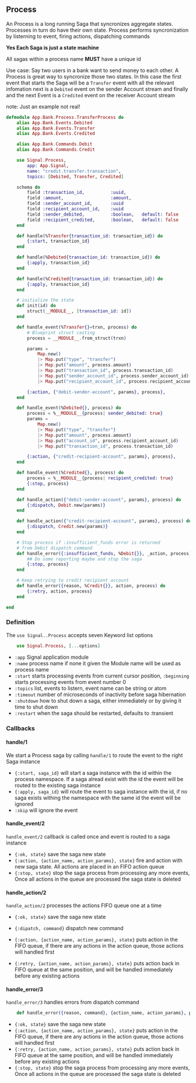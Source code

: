 ## Process

An Process is a long running Saga that syncronizes aggregate states.
Processes in turn do have their own state.
Process performs syncronization by listerning to event,
firing actions, dispatching commands

**Yes Each Saga is just a state machine**

All sagas within a process name **MUST** have a unique id
                                    
Use case:
Say two users in a bank want to send money to each other. A Process is
great way to syncronize those two states. In this case the first event that
starts the Saga will be a `Transfer` event with all the relevant infomation 
next is a `Debited` event on the sender Account stream and finally 
and the next Event is a `Credited` event on the receiver Account stream

note: Just an example not real!

```elixir
defmodule App.Bank.Process.TransferProcess do
    alias App.Bank.Events.Debited
    alias App.Bank.Events.Transfer
    alias App.Bank.Events.Credited

    alias App.Bank.Commands.Debit
    alias App.Bank.Commands.Credit

    use Signal.Process,
        app: App.Signal,
        name: "credit.transfer.transaction",
        topics: [Debited, Transfer, Credited]

    schema do
        field :transaction_id,          :uuid,
        field :amount,                  :amount,
        field :sender_account_id,       :uuid
        field :recipient_account_id,    :uuid
        field :sender_debited,          :boolean,   default: false
        field :recipient_credited,      :boolean,   default: false
    end

    def handle(%Transfer{transaction_id: transaction_id}) do
        {:start, transaction_id}
    end

    def handle(%Debited{transaction_id: transaction_id}) do
        {:apply, transaction_id}
    end

    def handle(%Credited{transaction_id: transaction_id}) do
        {:apply, transaction_id}
    end

    # initialize the state
    def init(id) do
        struct(__MODULE__, [transaction_id: id])
    end

    def handle_event(%Transfer{}=trxn, process) do
        # Blueprint struct casting
        process = __MODULE__.from_struct(trxn)

        params = 
            Map.new()
            |> Map.put("type", "transfer")
            |> Map.put("amount", process.amount)
            |> Map.put("transaction_id", process.transaction_id)
            |> Map.put("sender_account_id", process.sender_account_id)
            |> Map.put("recipient_account_id", process.recipient_account_id)

        {:action, {"debit-sender-account", params}, process}, 
    end

    def handle_event(%Debited{}, process) do
        process = %__MODULE__{process| sender_debited: true}
        params = 
            Map.new()
            |> Map.put("type", "transfer")
            |> Map.put("amount", process.amount)
            |> Map.put("account_id", process.recipient_account_id)
            |> Map.put("transaction_id", process.transaction_id)

        {:action, {"credit-recipient-account", params}, process}, 
    end

    def handle_event(%Credited{}, process) do
        process = %__MODULE__{process| recipient_credited: true}
        {:stop, process}
    end

    def handle_action({"debit-sender-account", params}, process) do
        {:dispatch, Debit.new(params)}
    end

    def handle_action({"credit-recipient-account", params}, process) do
        {:dispatch, Credit.new(params)}
    end

    # Stop process if :insufficient_funds error is returned 
    # from Debit dispatch command
    def handle_error({:insufficient_funds, %Debit{}}, _action, process) do
        ## Do some reporting maybe and stop the saga
        {:stop, process}
    end

    # Keep retrying to credit recipient account
    def handle_error({reason, %Credit{}}, action, process) do
        {:retry, action, process}
    end

end
```
### Definition

The `use Signal..Process` accepts seven Keyword list options

```elixir
    use Signal.Process, [...options]
```

- `:app` Signal application module
- `:name` process name if none it given the Module name will be used as process name
- `:start` starts processing events from current cursor position, `:beginning` starts processing events from event number 0
- `:topics` list, events to listern, event name can be string or atom
- `:timeout` number of microseconds of inactivity before saga hibernation
- `:shutdown`  how to shut down a saga, either immediately or by giving it time to shut down
- `:restart` when the saga should be restarted, defaults to :transient


### Callbacks

#### handle/1
We start a Process saga by calling `handle/1` to route the 
event to the right Saga instance

- `{:start, saga_id}` will start a saga instance with the id within the process namespace. If a saga alread exist with the id the event will be routed to the existing saga instance
- `{:apply, saga_id}` will route the event to saga instance with the id, if no saga exists withing the namespace with the same id the event will be ignored
- `:skip` will ignore the event

#### handle_event/2
`handle_event/2` callback is called once and event is routed  to a saga instance

- `{:ok, state}` save the saga new state 
- `{:action, {action_name, action_params}, state}` fire and action with new saga state. All actions are placed in an FIFO action queue
- `{:stop, state}` stop the saga process from processing any more events, Once all actions in the queue are processed the saga state is deleted



#### handle_action/2
`handle_action/2` processes the actions FIFO queue one at a time

- `{:ok, state}` save the saga new state 
- `{:dipatch, command}` dispatch new command
- `{:action, {action_name, action_params}, state}` puts action in the FIFO queue, if there are any actions in the action queue, those actions will handled first

- `{:retry, {action_name, action_params}, state}` puts action back in FIFO queue at the same position, and will be handled immediately before any existing actions


#### handle_error/3
`handle_error/3` handles errors from dispatch command

```elixir
    def handle_error({reason, command}, {action_name, action_params}, process)
```

- `{:ok, state}` save the saga new state 
- `{:action, {action_name, action_params}, state}` puts action in the FIFO queue, if there are any actions in the action queue, those actions will handled first
- `{:retry, {action_name, action_params}, state}` puts action back in FIFO queue at the same position, and will be handled immediately before any existing actions
- `{:stop, state}` stop the saga process from processing any more events, Once all actions in the queue are processed the saga state is deleted
